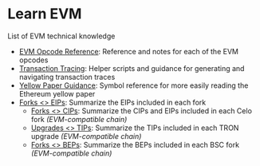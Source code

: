 # Learn EVM

List of EVM technical knowledge 

- [EVM Opcode Reference](evm_opcodes.md): Reference and notes for each of the EVM opcodes
- [Transaction Tracing](tracing.md): Helper scripts and guidance for generating and navigating transaction traces
- [Yellow Paper Guidance](yellow-paper.md): Symbol reference for more easily reading the Ethereum yellow paper
- [Forks <> EIPs](eips_forks.md): Summarize the EIPs included in each fork
  - [Forks <> CIPs](cips_forks.md): Summarize the CIPs and EIPs included in each Celo fork *(EVM-compatible chain)*
  - [Upgrades <> TIPs](tips_upgrades.md): Summarize the TIPs included in each TRON upgrade *(EVM-compatible chain)*
  - [Forks <> BEPs](beps_forks.md): Summarize the BEPs included in each BSC fork *(EVM-compatible chain)*
